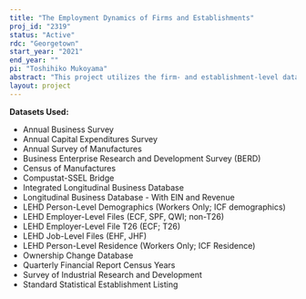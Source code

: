 ```yaml
---
title: "The Employment Dynamics of Firms and Establishments"
proj_id: "2319"
status: "Active"
rdc: "Georgetown"
start_year: "2021"
end_year: ""
pi: "Toshihiko Mukoyama"
abstract: "This project utilizes the firm- and establishment-level data at the U.S. Census Bureau to advance our understanding of employment dynamics in U.S. firms and establishments.  We analyze how firms and establishment grow, and how the patterns of growth have changed over time and over different phases of the business cycle.  We first document facts on firm growth, paying special attention to two different margins: increasing the average establishment size (the intensive margin) and increasing the number of establishment for a given firm (the extensive margin).  After establishing basic facts, we plan to construct and estimate models of firm dynamics to gain insight on the mechanics of employment dynamics in firm level, and analyze the macroeconomic implications."
layout: project
---
```


**Datasets Used:**

  - Annual Business Survey 
  - Annual Capital Expenditures Survey 
  - Annual Survey of Manufactures 
  - Business Enterprise Research and Development Survey (BERD) 
  - Census of Manufactures 
  - Compustat-SSEL Bridge 
  - Integrated Longitudinal Business Database 
  - Longitudinal Business Database - With EIN and Revenue 
  - LEHD Person-Level Demographics (Workers Only; ICF demographics) 
  - LEHD Employer-Level Files (ECF, SPF, QWI; non-T26) 
  - LEHD Employer-Level File T26 (ECF; T26) 
  - LEHD Job-Level Files (EHF, JHF) 
  - LEHD Person-Level Residence (Workers Only; ICF Residence) 
  - Ownership Change Database 
  - Quarterly Financial Report Census Years 
  - Survey of Industrial Research and Development 
  - Standard Statistical Establishment Listing 

